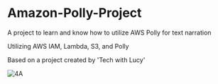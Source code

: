 # Amazon-Polly-Project
A project to learn and know how to utilize AWS Polly for text narration 

Utilizing AWS IAM, Lambda, S3, and Polly

Based on a project created by 'Tech with Lucy'

![4A](https://github.com/user-attachments/assets/bb165ee5-58ab-48ce-8fa0-8a111cfb3013)

